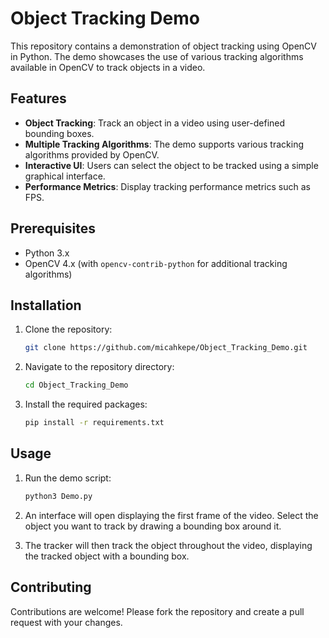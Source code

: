 # Object Tracking Demo

This repository contains a demonstration of object tracking using OpenCV in Python. The demo showcases the use of various tracking algorithms available in OpenCV to track objects in a video.

## Features

- **Object Tracking**: Track an object in a video using user-defined bounding boxes.
- **Multiple Tracking Algorithms**: The demo supports various tracking algorithms provided by OpenCV.
- **Interactive UI**: Users can select the object to be tracked using a simple graphical interface.
- **Performance Metrics**: Display tracking performance metrics such as FPS.

## Prerequisites

- Python 3.x
- OpenCV 4.x (with `opencv-contrib-python` for additional tracking algorithms)

## Installation

1. Clone the repository:
   ```bash
   git clone https://github.com/micahkepe/Object_Tracking_Demo.git
   ```

2. Navigate to the repository directory:
   ```bash
   cd Object_Tracking_Demo
   ```

3. Install the required packages:
   ```bash
   pip install -r requirements.txt
   ```

## Usage

1. Run the demo script:
   ```bash
   python3 Demo.py
   ```

2. An interface will open displaying the first frame of the video. Select the object you want to track by drawing a bounding box around it.

3. The tracker will then track the object throughout the video, displaying the tracked object with a bounding box.

## Contributing

Contributions are welcome! Please fork the repository and create a pull request with your changes.


